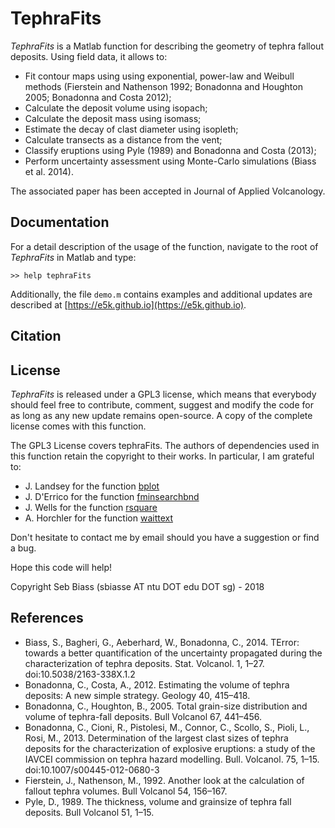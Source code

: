 # TephraFits

*TephraFits* is a Matlab function for describing the geometry of tephra fallout deposits. Using field data, it allows to:
- Fit contour maps using using exponential, power-law and Weibull methods (Fierstein and Nathenson 1992; Bonadonna and Houghton 2005; Bonadonna and Costa 2012);
- Calculate the deposit volume using isopach;
- Calculate the deposit mass using isomass;
- Estimate the decay of clast diameter using isopleth;
- Calculate transects as a distance from the vent;
- Classify eruptions using Pyle (1989) and Bonadonna and Costa (2013);
- Perform uncertainty assessment using Monte-Carlo simulations (Biass et al. 2014).

The associated paper has been accepted in Journal of Applied Volcanology.

## Documentation
For a detail description of the usage of the function, navigate to the root of *TephraFits* in Matlab and type:
~~~
>> help tephraFits
~~~
Additionally, the file `demo.m` contains examples and additional updates are described at  [https://e5k.github.io](https://e5k.github.io).

## Citation
<!-- *TephraFits* was published in *Journal of Applied Volcanology* available [here](https://www.researchgate.net/publication/306542890_TephraProb_a_Matlab_package_for_probabilistic_hazard_assessments_of_tephra_fallout?_sg=6C2i5QDp2yVVGwq6-1vysV6VPviMBwQUIultmIdieYx1rn5iIBf_idX6LFCaXxHcu-sVVOYm5Nwac8F0fpAe523tlDOATp8YTrPKxVZl.IhjyHIlIeyPY4N-EqNv8xDFe-JURfFYcvxG34tEZYWeJwcsRgzXdAcwAsCv8Np3itOrEFjcwVPR3-8vIvHiGWw) and [here](https://appliedvolc.biomedcentral.com/articles/10.1186/s13617-016-0050-5). Please cite as:
> Biass, S., Bonadonna, C., Connor, L., Connor, C., 2016. TephraProb: a Matlab package for probabilistic hazard assessments of tephra fallout. J. Appl. Volcanol. 5, 1–16. doi:10.1186/s13617-016-0050-5 -->

## License
*TephraFits* is released under a GPL3 license, which means that everybody should 
feel free to contribute, comment, suggest and modify the code for as long as any 
new update remains open-source. A copy of the complete license comes with this function.

The GPL3 License covers tephraFits. The authors of dependencies used in this function
retain the copyright to their works. In particular, I am grateful to:
- J. Landsey for the function [bplot](https://au.mathworks.com/matlabcentral/fileexchange/42470-box-and-whiskers-plot-without-statistics-toolbox)
- J. D'Errico for the function [fminsearchbnd](https://au.mathworks.com/matlabcentral/fileexchange/8277-fminsearchbnd-fminsearchcon)
- J. Wells for the function [rsquare](https://au.mathworks.com/matlabcentral/fileexchange/34492-r-square-the-coefficient-of-determination)
- A. Horchler for the function [waittext](https://au.mathworks.com/matlabcentral/fileexchange/56424-waittext)

Don't hesitate to contact me by email should you have a suggestion or find a bug.

Hope this code will help!

Copyright Seb Biass (sbiasse AT ntu DOT edu DOT sg) - 2018

## References
- Biass, S., Bagheri, G., Aeberhard, W., Bonadonna, C., 2014. TError: towards a better quantification of the uncertainty propagated during the characterization of tephra deposits. Stat. Volcanol. 1, 1–27. doi:10.5038/2163-338X.1.2
- Bonadonna, C., Costa, A., 2012. Estimating the volume of tephra deposits: A new simple strategy. Geology 40, 415–418.
- Bonadonna, C., Houghton, B., 2005. Total grain-size distribution and volume of tephra-fall deposits. Bull Volcanol 67, 441–456.
- Bonadonna, C., Cioni, R., Pistolesi, M., Connor, C., Scollo, S., Pioli, L., Rosi, M., 2013. Determination of the largest clast sizes of tephra deposits for the characterization of explosive eruptions: a study of the IAVCEI commission on tephra hazard modelling. Bull. Volcanol. 75, 1–15. doi:10.1007/s00445-012-0680-3
- Fierstein, J., Nathenson, M., 1992. Another look at the calculation of fallout tephra volumes. Bull Volcanol 54, 156–167.
- Pyle, D., 1989. The thickness, volume and grainsize of tephra fall deposits. Bull Volcanol 51, 1–15.